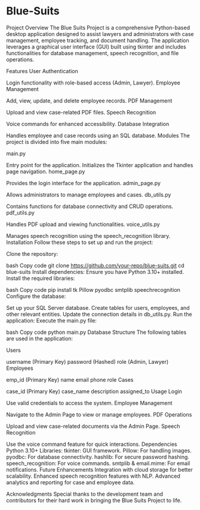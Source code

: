 # Blue-Suits

Project Overview
The Blue Suits Project is a comprehensive Python-based desktop application designed to assist lawyers and administrators with case management, employee tracking, and document handling. The application leverages a graphical user interface (GUI) built using tkinter and includes functionalities for database management, speech recognition, and file operations.

Features
User Authentication

Login functionality with role-based access (Admin, Lawyer).
Employee Management

Add, view, update, and delete employee records.
PDF Management

Upload and view case-related PDF files.
Speech Recognition

Voice commands for enhanced accessibility.
Database Integration

Handles employee and case records using an SQL database.
Modules
The project is divided into five main modules:

main.py

Entry point for the application.
Initializes the Tkinter application and handles page navigation.
home_page.py

Provides the login interface for the application.
admin_page.py

Allows administrators to manage employees and cases.
db_utils.py

Contains functions for database connectivity and CRUD operations.
pdf_utils.py

Handles PDF upload and viewing functionalities.
voice_utils.py

Manages speech recognition using the speech_recognition library.
Installation
Follow these steps to set up and run the project:

Clone the repository:

bash
Copy code
git clone https://github.com/your-repo/blue-suits.git
cd blue-suits
Install dependencies: Ensure you have Python 3.10+ installed. Install the required libraries:

bash
Copy code
pip install tk Pillow pyodbc smtplib speechrecognition
Configure the database:

Set up your SQL Server database.
Create tables for users, employees, and other relevant entities.
Update the connection details in db_utils.py.
Run the application: Execute the main.py file:

bash
Copy code
python main.py
Database Structure
The following tables are used in the application:

Users

username (Primary Key)
password (Hashed)
role (Admin, Lawyer)
Employees

emp_id (Primary Key)
name
email
phone
role
Cases

case_id (Primary Key)
case_name
description
assigned_to
Usage
Login

Use valid credentials to access the system.
Employee Management

Navigate to the Admin Page to view or manage employees.
PDF Operations

Upload and view case-related documents via the Admin Page.
Speech Recognition

Use the voice command feature for quick interactions.
Dependencies
Python 3.10+
Libraries:
tkinter: GUI framework.
Pillow: For handling images.
pyodbc: For database connectivity.
hashlib: For secure password hashing.
speech_recognition: For voice commands.
smtplib & email.mime: For email notifications.
Future Enhancements
Integration with cloud storage for better scalability.
Enhanced speech recognition features with NLP.
Advanced analytics and reporting for case and employee data.


Acknowledgments
Special thanks to the development team and contributors for their hard work in bringing the Blue Suits Project to life.
